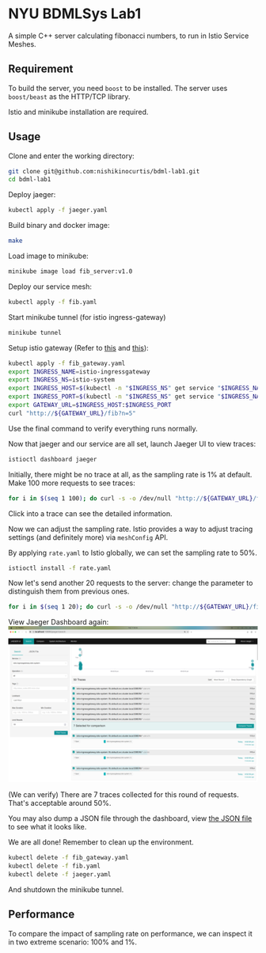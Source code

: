# NYU BDMLSys Lab1

A simple C++ server calculating fibonacci numbers, to run in Istio Service Meshes.

## Requirement

To build the server, you need `boost` to be installed. The server uses `boost/beast` as the HTTP/TCP library.

Istio and minikube installation are required.

## Usage

Clone and enter the working directory:

```bash
git clone git@github.com:nishikinocurtis/bdml-lab1.git
cd bdml-lab1
```

Deploy jaeger:
```bash
kubectl apply -f jaeger.yaml
```

Build binary and docker image:

```bash
make
```

Load image to minikube:
```bash
minikube image load fib_server:v1.0
```

Deploy our service mesh:
```bash
kubectl apply -f fib.yaml
```

Start minikube tunnel (for istio ingress-gateway)
```bash
minikube tunnel
```

Setup istio gateway (Refer to 
[this](https://istio.io/latest/docs/examples/bookinfo/#deploying-the-application) 
and [this](https://istio.io/latest/docs/tasks/traffic-management/ingress/ingress-control/#determining-the-ingress-ip-and-ports)):
```bash
kubectl apply -f fib_gateway.yaml
export INGRESS_NAME=istio-ingressgateway
export INGRESS_NS=istio-system
export INGRESS_HOST=$(kubectl -n "$INGRESS_NS" get service "$INGRESS_NAME" -o jsonpath='{.status.loadBalancer.ingress[0].ip}')
export INGRESS_PORT=$(kubectl -n "$INGRESS_NS" get service "$INGRESS_NAME" -o jsonpath='{.spec.ports[?(@.name=="http2")].port}')
export GATEWAY_URL=$INGRESS_HOST:$INGRESS_PORT
curl "http://${GATEWAY_URL}/fib?n=5"
```
Use the final command to verify everything runs normally.

Now that jaeger and our service are all set, 
launch Jaeger UI to view traces:

```bash
istioctl dashboard jaeger
```

Initially, there might be no trace at all, 
as the sampling rate is 1% at default. 
Make 100 more requests to see traces:
```bash
for i in $(seq 1 100); do curl -s -o /dev/null "http://${GATEWAY_URL}/fib?n=7"; done
```

Click into a trace can see the detailed information.

Now we can adjust the sampling rate. 
Istio provides a way to adjust tracing settings 
(and definitely more) via `meshConfig` API.

By applying `rate.yaml` to Istio globally, 
we can set the sampling rate to 50%.

```bash
istioctl install -f rate.yaml
```

Now let's send another 20 requests to the server:
change the parameter to distinguish them from previous ones.
```bash
for i in $(seq 1 20); do curl -s -o /dev/null "http://${GATEWAY_URL}/fib?n=8"; done
```

View Jaeger Dashboard again:
![after-sampling](jaeger-ui.png)

(We can verify) There are 7 traces 
collected for this round of requests. 
That's acceptable around 50%.

You may also dump a JSON file through the dashboard, view
[the JSON file](example-trace-jaeger.json) to see what it looks like.

We are all done! Remember to clean up the environment.

```bash
kubectl delete -f fib_gateway.yaml
kubectl delete -f fib.yaml
kubectl delete -f jaeger.yaml
```

And shutdown the minikube tunnel.

## Performance

To compare the impact of sampling rate on performance, 
we can inspect it in two extreme scenario: 100% and 1%.







